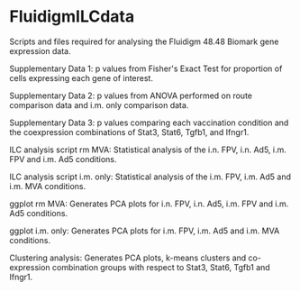 # FluidigmILCdata
Scripts and files required for analysing the Fluidigm 48.48 Biomark gene expression data.

Supplementary Data 1: p values from Fisher's Exact Test for proportion of cells expressing each gene of interest.

Supplementary Data 2: p values from ANOVA performed on route comparison data and i.m. only comparison data.

Supplementary Data 3: p values comparing each vaccination condition and the coexpression combinations of Stat3, Stat6, Tgfb1, and Ifngr1.

ILC analysis script rm MVA: Statistical analysis of the i.n. FPV, i.n. Ad5, i.m. FPV and i.m. Ad5 conditions.

ILC analysis script i.m. only:  Statistical analysis of the i.m. FPV, i.m. Ad5 and i.m. MVA conditions.

ggplot rm MVA: Generates PCA plots for i.n. FPV, i.n. Ad5, i.m. FPV and i.m. Ad5 conditions.

ggplot i.m. only: Generates PCA plots for i.m. FPV, i.m. Ad5 and i.m. MVA conditions.

Clustering analysis: Generates PCA plots, k-means clusters and co-expression combination groups with respect to Stat3, Stat6, Tgfb1 and Ifngr1.

